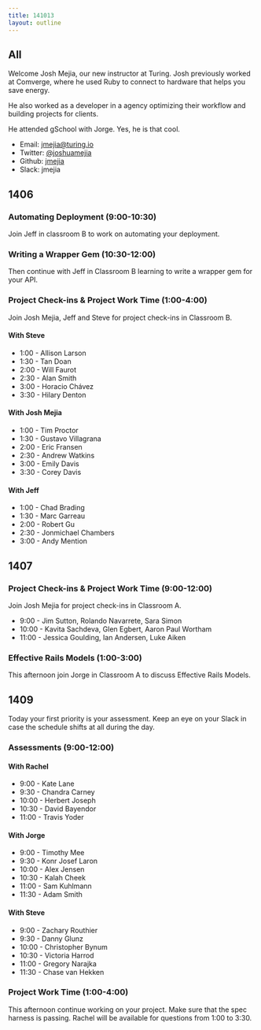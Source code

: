 ```yaml
---
title: 141013
layout: outline
---
```


## All

Welcome Josh Mejia, our new instructor at Turing. Josh previously worked at Comverge, where he used Ruby to connect to hardware that helps you save energy.

He also worked as a developer in a agency optimizing their workflow and building projects for clients.

He attended gSchool with Jorge. Yes, he is that cool.

* Email: [jmejia@turing.io](mailto:jmejia@turing.io)
* Twitter: [@joshuamejia](https://twitter.com/joshuamejia)
* Github: [jmejia](https://github.com/jmejia)
* Slack: jmejia

## 1406

### Automating Deployment (9:00-10:30)

Join Jeff in classroom B to work on automating your deployment.

### Writing a Wrapper Gem (10:30-12:00)

Then continue with Jeff in Classroom B learning to write a
wrapper gem for your API.

### Project Check-ins & Project Work Time (1:00-4:00)

Join Josh Mejia, Jeff and Steve for project check-ins in Classroom B.

#### With Steve

* 1:00 - Allison Larson
* 1:30 - Tan Doan
* 2:00 - Will Faurot
* 2:30 - Alan Smith
* 3:00 - Horacio Chávez
* 3:30 - Hilary Denton

#### With Josh Mejia

* 1:00 - Tim Proctor
* 1:30 - Gustavo Villagrana
* 2:00 - Eric Fransen
* 2:30 - Andrew Watkins
* 3:00 - Emily Davis
* 3:30 - Corey Davis

#### With Jeff

* 1:00 - Chad Brading
* 1:30 - Marc Garreau
* 2:00 - Robert Gu
* 2:30 - Jonmichael Chambers
* 3:00 - Andy Mention

## 1407

### Project Check-ins & Project Work Time (9:00-12:00)

Join Josh Mejia for project check-ins in Classroom A.

* 9:00 - Jim Sutton, Rolando Navarrete, Sara Simon
* 10:00 - Kavita Sachdeva, Glen Egbert, Aaron Paul Wortham
* 11:00 - Jessica Goulding, Ian Andersen, Luke Aiken

### Effective Rails Models (1:00-3:00)

This afternoon join Jorge in Classroom A to discuss Effective Rails Models.

## 1409

Today your first priority is your assessment. Keep an eye on your Slack in case the schedule shifts at all during the day.

### Assessments (9:00-12:00)

#### With Rachel

* 9:00 - Kate Lane
* 9:30 - Chandra Carney
* 10:00 - Herbert Joseph
* 10:30 - David Bayendor
* 11:00 - Travis Yoder

#### With Jorge

* 9:00 - Timothy Mee
* 9:30 - Konr Josef Laron
* 10:00 - Alex Jensen
* 10:30 - Kalah Cheek
* 11:00 - Sam Kuhlmann
* 11:30 - Adam Smith

#### With Steve

* 9:00 - Zachary Routhier
* 9:30 - Danny Glunz
* 10:00 - Christopher Bynum
* 10:30 - Victoria Harrod
* 11:00 - Gregory Narajka
* 11:30 - Chase van Hekken

### Project Work Time (1:00-4:00)

This afternoon continue working on your project. Make sure that the spec harness is passing. Rachel will be available for questions from 1:00 to 3:30.
